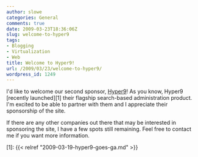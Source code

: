 ```yaml
---
author: slowe
categories: General
comments: true
date: 2009-03-23T18:36:06Z
slug: welcome-to-hyper9
tags:
- Blogging
- Virtualization
- Web
title: Welcome to Hyper9!
url: /2009/03/23/welcome-to-hyper9/
wordpress_id: 1249
---
```


I'd like to welcome our second sponsor, [Hyper9](http://www.hyper9.com/)! As you know, Hyper9 [recently launched][1] their flagship search-based administration product. I'm excited to be able to partner with them and I appreciate their sponsorship of the site.

If there are any other companies out there that may be interested in sponsoring the site, I have a few spots still remaining. Feel free to contact me if you want more information.

[1]: {{< relref "2009-03-19-hyper9-goes-ga.md" >}}
